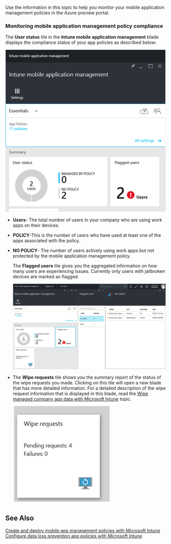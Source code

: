Use the information in this topic to help you monitor your mobile application management policies in the Azure preview portal.

### Monitoring mobile application management policy compliance
The **User status** tile in the **Intune mobile application management** blade displays the compliance status of your app policies as described below:

![](../Image/AppManagement/AzurePortal_MAM_MonitorUsers.png)

- **Users**- The total number of users in your company who are using work apps on their devices.

- **POLICY**-This is the number of users who have used at least one of the apps associated with the policy.

- **NO POLICY**- The number of users actively using work apps but not protected by the mobile application management policy.

   The **Flagged users** tile gives you the aggregated information on how many users are experiencing issues. Currently only users with jailbroken devices are marked as flagged.

   ![](../Image/AppManagement/AzurePortal_MAM_FlaggedUserDetails.png)

- The **Wipe requests** tile shows you the summary report of the status of the wipe requests you made. Clicking on this tile will open a new blade that has more detailed information. For a detailed description of the wipe request information that is displayed in this blade, read the [Wipe managed company app data with Microsoft Intune](../Topic/Wipe_managed_company_app_data_with_Microsoft_Intune.md) topic.

   ![](../Image/AppManagement/AzurePortal_MAM_WipeRequestsSummary.png)

## See Also
[Create and deploy mobile app management policies with Microsoft Intune](../Topic/Create_and_deploy_mobile_app_management_policies_with_Microsoft_Intune.md)
[Configure data loss prevention app policies with Microsoft Intune](../Topic/Configure_data_loss_prevention_app_policies_with_Microsoft_Intune.md)

